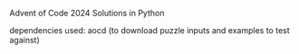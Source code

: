 Advent of Code 2024
Solutions in Python

dependencies used:
aocd (to download puzzle inputs and examples to test against)
